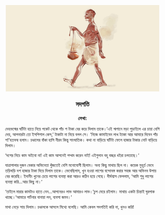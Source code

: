 <div align=center> <img align=center src='../images/prothomalo/সদগতি@লেখা:.jpg' width=500px >

<h2 align=center>সদগতি</h4><h3 align=center>লেখা: </h3>
</div>

দেহভস্মের ঘটিটা হাতে নিয়ে পকেট থেকে পাঁচ শ টাকা বের করে দিলাম তাকে।‘এই শ্মশানে মড়া পুড়াইলে এর চায়া বেশি দেয়, আপনারটা তো ইসপিশাল কেস,’ টাকাটা না নিয়ে বলল সে। ‘নিজে কামাইবেন লাখ ট্যাকা আর আমারে দিবেন পাঁচ শ!’হতভম্ব হলাম। চণ্ডালের বাঁকা হাসি নীরব কিন্তু সাংঘাতিক। কথা না বাড়িয়ে ঘটিটা ফেলে হাজার টাকার নোট বাড়িয়ে দিলাম।

‘দশের নিচে কাম অইবো না! এই কাম আপনেই পথ্থম করেন নাই! এইগুলান বহু বচ্ছর ধইরা চলতাছে।’

যাত্রাপালার দুজন বেকার অভিনেতা খুঁজতেই বেশি মনোযোগী ছিলাম। অন্য কিছু মাথায় ছিল না। কয়েক মুহূর্ত ভেবে তড়িঘড়ি দশ হাজার টাকা দিয়ে দিলাম তাকে। ভেবেছিলাম, খুন হওয়া লাশের বন্দোবস্ত করার সহজ আর অভিনব উপায় বের করেছি। ইদানীং খুনের চেয়ে লাশের ব্যবস্থা করা আরও কঠিন হয়ে গেছে। দীর্ঘশ্বাস ফেললাম, ‘আমি শুধু লাশের ব্যবস্থা করি...আর কিছু না।’

‘তাইলে মারার কামটাও হাতে নেন...আপনেরও লাভ আমারও লাভ।’চুপ মেরে রইলাম। মাথায় একটা চিন্তাই ঘুরপাক খাচ্ছে।‘আমারে পার্টনার বানায়া লন, ব্যবসা জমব।’

মাথা নেড়ে সায় দিলাম। চণ্ডালকে আসলে মিথ্যে বলেছি। আমি কেবল সদগতিই করি না, খুনও করি!

